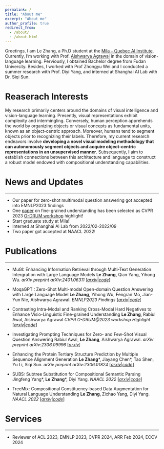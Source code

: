 ```yaml
---
permalink: /
title: "About me"
excerpt: "About me"
author_profile: true
redirect_from: 
  - /about/
  - /about.html
---
```


Greetings, I am Le Zhang, a Ph.D student at the [Mila - Quebec AI Institute](https://mila.quebec/en/person/le-zhang/).  Currently, I’m working with Prof. [Aishwarya Agrawal](https://www.iro.umontreal.ca/~agrawal/) in the domain of vision-language learning. Perviously, I obtained Bachelor degree from Fudan University. Besides, I worked with Prof Zhongyu Wei and I conducted a summer research with Prof. Diyi Yang, and interned at Shanghai AI Lab with Dr. Siqi Sun.

# Reaserach Interests

My research primarily centers around the domains of visual intelligence and vision-language learning. Presently, visual representations exhibit complexity and intermingling. Conversely, human perception apprehends the world by organizing objects or visual concepts as fundamental units, known as an object-centric approach. Moreover, humans tend to segment objects prior to recognizing their labels. Therefore, my current research endeavors involve **developing a novel visual modeling methodology that can autonomously segment objects and acquire object-centric representations in an unsupervised manner**. Subsequently, I aim to establish connections between this architecture and language to construct a robust model endowed with compositional understanding capabilities.

# News and Updates
------

- Our paper for zero-shot multimodal question answering got accepted into EMNLP2023 findings
- One [paper](https://arxiv.org/abs/2306.08832) on fine-grained understanding has been selected as CVPR 2023 [O-DRUM workshop](https://asu-apg.github.io/odrum/) highlight!
- Start graduate study at Mila!
- Interned at Shanghai AI Lab from 2022/02-2022/09
- Two paper got accepted at NAACL 2022!

# Publications
------

- MuGI: Enhancing Information Retrieval through Multi-Text Generation Intergration with Large Language Models
  **Le Zhang**, Qian Yang, Yihong Wu. *arXiv preprint arXiv:2401.06311* [[*arxiv*](https://arxiv.org/abs/2401.06311)|[*code*](https://github.com/lezhang7/Retrieval_MuGI)]

- MoqaGPT : Zero-Shot Multi-modal Open-domain Question Answering with Large Language Model
  **Le Zhang**, Yihong Wu, Fengran Mo, Jian-Yun Nie, Aishwarya Agrawal. *EMNLP2023 Findings* [[*arxiv*](https://arxiv.org/abs/2310.13265)|[*code*](https://github.com/lezhang7/MOQAGPT)]
  
- Contrasting Intra-Modal and Ranking Cross-Modal Hard Negatives to Enhance Visio-Linguistic Fine-grained Understanding
  **Le Zhang**, Rabiul Awal, Aishwarya Agrawal
  *CVPR O-DRUM@2023 workshop Highlight* [[*arxiv*](https://arxiv.org/abs/2306.08832)|[*code*](https://github.com/lezhang7/Enhance-FineGrained)]

- Investigating Prompting Techniques for Zero- and Few-Shot Visual Question Answering
  Rabiul Awal, **Le Zhang**, Aishwarya Agrawal. *arXiv preprint arXiv:2306.09996* [[*arxiv*](https://arxiv.org/abs/2306.09996)]
  
- Enhancing the Protein Tertiary Structure Prediction by Multiple Sequence Alignment Generation
  **Le Zhang**\*, Jiayang Chen\*, Tao Shen, Yu Li, Siqi Sun. *arXiv preprint arXiv:2306.01824* [[*arxiv*](https://arxiv.org/abs/2306.01824)|[*code*](https://github.com/lezhang7/MSA-Augmentor)]
  
- SUBS: Subtree Substitution for Compositional Semantic Parsing
  Jingfeng Yang\*, **Le Zhang**\*, Diyi Yang. *NAACL 2022* [[*arxiv*](https://arxiv.org/abs/2205.01538)|[*code*](https://github.com/SALT-NLP/SUBS)]
  
- TreeMix: Compositional Constituency-based Data Augmentation for Natural Language Understanding
  **Le Zhang**, Zichao Yang, Diyi Yang. *NAACL 2022* [[*arxiv*](https://arxiv.org/abs/2205.06153)|[*code*](https://github.com/lezhang7/TreeMix)]

# Services
------

- Reviewer of ACL 2023, EMNLP 2023, CVPR 2024, ARR Feb 2024, ECCV 2024
